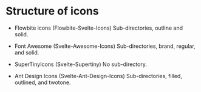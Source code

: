 # Structure of icons

- Flowbite icons (Flowbite-Svelte-Icons)
Sub-directories, outline and solid.

- Font Awesome (Svelte-Awesome-Icons)
Sub-directories, brand, regular, and solid.

- SuperTinyIcons (Svelte-Supertiny)
No sub-directory.

- Ant Design Icons (Svelte-Ant-Design-Icons)
Sub-directories, filled, outlined, and twotone.